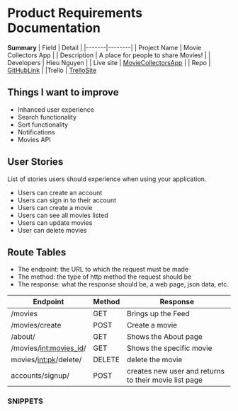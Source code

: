 
# Product Requirements Documentation

**Summary**
| Field | Detail |
|-------|--------|
| Project Name | Movie Collectors App |
| Description | A place for people to share Movies! |
| Developers | Hieu Nguyen |
| Live site | [MovieCollectorsApp](https://moviecollectorsapp.herokuapp.com/) |
| Repo | [GitHubLink](https://github.com/Hieu12319/moviecollectorproj) |
|Trello | [TrelloSite](https://trello.com/b/si2ckNqh/movie-collector-app)


## Things I want to improve

- Inhanced user experience
- Search functionality
- Sort functionality
- Notifications
- Movies API


## User Stories

List of stories users should experience when using your application.

- Users can create an account
- Users can sign in to their account
- Users can create a movie 
- Users can see all movies listed
- Users can update movies
- User can delete movies

## Route Tables

- The endpoint: the URL to which the request must be made
- The method: the type of http method the request should be
- The response: what the response should be, a web page, json data, etc.

| Endpoint | Method | Response |
| -------- | ------ | -------- | 
| /movies | GET | Brings up the Feed  | 
| /movies/create | POST | Create a movie 
| /about/ | GET | Shows the About page | 
| /movies/<int:movies_id>/ | GET | Shows the specific movie | 
| movies/<int:pk>/delete/ | DELETE | delete the movie | 
| accounts/signup/ | POST | creates new user and returns to their movie list page| 

### SNIPPETS 
